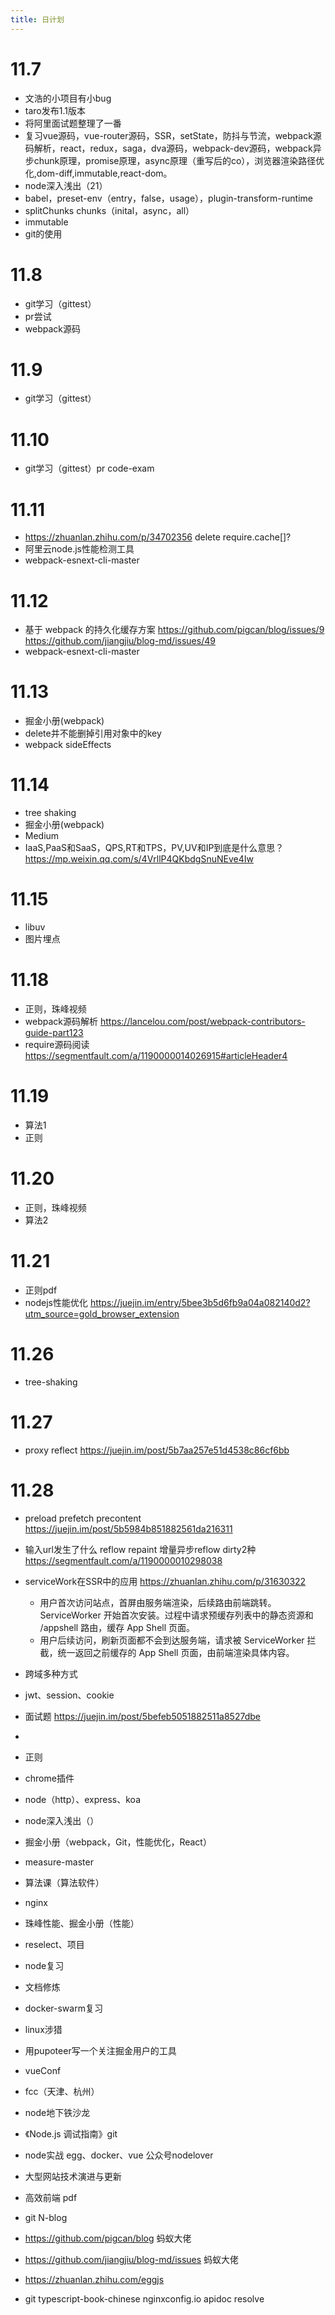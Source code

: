 ```yaml
---
title: 日计划
---
```


# 11.7

- 文浩的小项目有小bug
- taro发布1.1版本
- 将阿里面试题整理了一番
- 复习vue源码，vue-router源码，SSR，setState，防抖与节流，webpack源码解析，react，redux，saga，dva源码，webpack-dev源码，webpack异步chunk原理，promise原理，async原理（重写后的co），浏览器渲染路径优化,dom-diff,immutable,react-dom。
- node深入浅出（21）
- babel，preset-env（entry，false，usage），plugin-transform-runtime
- splitChunks chunks（inital，async，all）
- immutable
- git的使用

# 11.8

- git学习（gittest）
- pr尝试
- webpack源码

# 11.9

- git学习（gittest）

# 11.10

- git学习（gittest）pr code-exam

# 11.11

- https://zhuanlan.zhihu.com/p/34702356 delete require.cache[]?
- 阿里云node.js性能检测工具
- webpack-esnext-cli-master

# 11.12

- 基于 webpack 的持久化缓存方案 https://github.com/pigcan/blog/issues/9 https://github.com/jiangjiu/blog-md/issues/49
- webpack-esnext-cli-master

# 11.13

- 掘金小册(webpack)
- delete并不能删掉引用对象中的key
- webpack sideEffects

# 11.14

- tree shaking
- 掘金小册(webpack)
- Medium
- IaaS,PaaS和SaaS，QPS,RT和TPS，PV,UV和IP到底是什么意思？https://mp.weixin.qq.com/s/4VrllP4QKbdgSnuNEve4Iw

# 11.15

- libuv
- 图片埋点

# 11.18

- 正则，珠峰视频
- webpack源码解析 https://lancelou.com/post/webpack-contributors-guide-part123 
- require源码阅读 https://segmentfault.com/a/1190000014026915#articleHeader4

# 11.19

- 算法1
- 正则

# 11.20

- 正则，珠峰视频
- 算法2

# 11.21

- 正则pdf
- nodejs性能优化 https://juejin.im/entry/5bee3b5d6fb9a04a082140d2?utm_source=gold_browser_extension

# 11.26

- tree-shaking

# 11.27

- proxy reflect https://juejin.im/post/5b7aa257e51d4538c86cf6bb

# 11.28

- preload prefetch precontent https://juejin.im/post/5b5984b851882561da216311
- 输入url发生了什么 reflow repaint 增量异步reflow dirty2种 https://segmentfault.com/a/1190000010298038
- serviceWork在SSR中的应用 https://zhuanlan.zhihu.com/p/31630322
  - 用户首次访问站点，首屏由服务端渲染，后续路由前端跳转。ServiceWorker 开始首次安装。过程中请求预缓存列表中的静态资源和 /appshell 路由，缓存 App Shell 页面。
  - 用户后续访问，刷新页面都不会到达服务端，请求被 ServiceWorker 拦截，统一返回之前缓存的 App Shell 页面，由前端渲染具体内容。
- 跨域多种方式
- jwt、session、cookie
- 面试题 https://juejin.im/post/5befeb5051882511a8527dbe
- 

- 正则
- chrome插件
- node（http）、express、koa
- node深入浅出（）
- 掘金小册（webpack，Git，性能优化，React）
- measure-master
- 算法课（算法软件）
- nginx
- 珠峰性能、掘金小册（性能）
- reselect、项目
- node复习
- 文档修炼
- docker-swarm复习
- linux涉猎
- 用pupoteer写一个关注掘金用户的工具
- vueConf
- fcc（天津、杭州）
- node地下铁沙龙
- 《Node.js 调试指南》git
- node实战 egg、docker、vue 公众号nodelover
- 大型网站技术演进与更新
- 高效前端 pdf
- git N-blog 
- https://github.com/pigcan/blog 蚂蚁大佬
- https://github.com/jiangjiu/blog-md/issues 蚂蚁大佬
- https://zhuanlan.zhihu.com/eggjs
- git typescript-book-chinese nginxconfig.io apidoc resolve